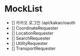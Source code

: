 # MockList
- [] 카카오 로그인 /api/kakao/oauth
- [] CoordinateRequester
- [] LocationRequester
- [] SearchRequester
- [] UtilityRequester
- [] TransportRequester

